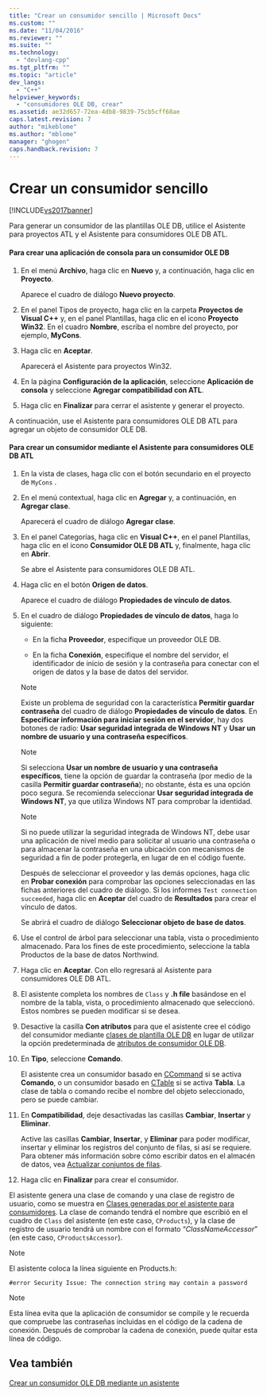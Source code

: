 ```yaml
---
title: "Crear un consumidor sencillo | Microsoft Docs"
ms.custom: ""
ms.date: "11/04/2016"
ms.reviewer: ""
ms.suite: ""
ms.technology: 
  - "devlang-cpp"
ms.tgt_pltfrm: ""
ms.topic: "article"
dev_langs: 
  - "C++"
helpviewer_keywords: 
  - "consumidores OLE DB, crear"
ms.assetid: ae32d657-72ea-4db8-9839-75cb5cff68ae
caps.latest.revision: 7
author: "mikeblome"
ms.author: "mblome"
manager: "ghogen"
caps.handback.revision: 7
---
```

# Crear un consumidor sencillo
[!INCLUDE[vs2017banner](../../assembler/inline/includes/vs2017banner.md)]

Para generar un consumidor de las plantillas OLE DB, utilice el Asistente para proyectos ATL y el Asistente para consumidores OLE DB ATL.  
  
#### Para crear una aplicación de consola para un consumidor OLE DB  
  
1.  En el menú **Archivo**, haga clic en **Nuevo** y, a continuación, haga clic en **Proyecto**.  
  
     Aparece el cuadro de diálogo **Nuevo proyecto**.  
  
2.  En el panel Tipos de proyecto, haga clic en la carpeta **Proyectos de Visual C\+\+** y, en el panel Plantillas, haga clic en el icono **Proyecto Win32**.  En el cuadro **Nombre**, escriba el nombre del proyecto, por ejemplo, **MyCons**.  
  
3.  Haga clic en **Aceptar**.  
  
     Aparecerá el Asistente para proyectos Win32.  
  
4.  En la página **Configuración de la aplicación**, seleccione **Aplicación de consola** y seleccione **Agregar compatibilidad con ATL**.  
  
5.  Haga clic en **Finalizar** para cerrar el asistente y generar el proyecto.  
  
 A continuación, use el Asistente para consumidores OLE DB ATL para agregar un objeto de consumidor OLE DB.  
  
#### Para crear un consumidor mediante el Asistente para consumidores OLE DB ATL  
  
1.  En la vista de clases, haga clic con el botón secundario en el proyecto de `MyCons` .  
  
2.  En el menú contextual, haga clic en **Agregar** y, a continuación, en **Agregar clase**.  
  
     Aparecerá el cuadro de diálogo **Agregar clase**.  
  
3.  En el panel Categorías, haga clic en **Visual C\+\+**, en el panel Plantillas, haga clic en el icono **Consumidor OLE DB ATL** y, finalmente, haga clic en **Abrir**.  
  
     Se abre el Asistente para consumidores OLE DB ATL.  
  
4.  Haga clic en el botón **Origen de datos**.  
  
     Aparece el cuadro de diálogo **Propiedades de vínculo de datos**.  
  
5.  En el cuadro de diálogo **Propiedades de vínculo de datos**, haga lo siguiente:  
  
    -   En la ficha **Proveedor**, especifique un proveedor OLE DB.  
  
    -   En la ficha **Conexión**, especifique el nombre del servidor, el identificador de inicio de sesión y la contraseña para conectar con el origen de datos y la base de datos del servidor.  
  
    > [!NOTE]
    >  Existe un problema de seguridad con la característica **Permitir guardar contraseña** del cuadro de diálogo **Propiedades de vínculo de datos**.  En **Especificar información para iniciar sesión en el servidor**, hay dos botones de radio: **Usar seguridad integrada de Windows NT** y **Usar un nombre de usuario y una contraseña específicos**.  
  
    > [!NOTE]
    >  Si selecciona **Usar un nombre de usuario y una contraseña específicos**, tiene la opción de guardar la contraseña \(por medio de la casilla **Permitir guardar contraseña**\); no obstante, ésta es una opción poco segura.  Se recomienda seleccionar **Usar seguridad integrada de Windows NT**, ya que utiliza Windows NT para comprobar la identidad.  
  
    > [!NOTE]
    >  Si no puede utilizar la seguridad integrada de Windows NT, debe usar una aplicación de nivel medio para solicitar al usuario una contraseña o para almacenar la contraseña en una ubicación con mecanismos de seguridad a fin de poder protegerla, en lugar de en el código fuente.  
  
     Después de seleccionar el proveedor y las demás opciones, haga clic en **Probar conexión** para comprobar las opciones seleccionadas en las fichas anteriores del cuadro de diálogo.  Si los informes `Test connection succeeded`, haga clic en **Aceptar** del cuadro de **Resultados** para crear el vínculo de datos.  
  
     Se abrirá el cuadro de diálogo **Seleccionar objeto de base de datos**.  
  
6.  Use el control de árbol para seleccionar una tabla, vista o procedimiento almacenado.  Para los fines de este procedimiento, seleccione la tabla Productos de la base de datos Northwind.  
  
7.  Haga clic en **Aceptar**.  Con ello regresará al Asistente para consumidores OLE DB ATL.  
  
8.  El asistente completa los nombres de `Class` y **.h file** basándose en el nombre de la tabla, vista, o procedimiento almacenado que seleccionó.  Estos nombres se pueden modificar si se desea.  
  
9. Desactive la casilla **Con atributos** para que el asistente cree el código del consumidor mediante [clases de plantilla OLE DB](../../data/oledb/ole-db-consumer-templates-reference.md) en lugar de utilizar la opción predeterminada de [atributos de consumidor OLE DB](../../windows/ole-db-consumer-attributes.md).  
  
10. En **Tipo**, seleccione **Comando**.  
  
     El asistente crea un consumidor basado en [CCommand](../../data/oledb/ccommand-class.md) si se activa **Comando**, o un consumidor basado en [CTable](../../data/oledb/ctable-class.md) si se activa **Tabla**.  La clase de tabla o comando recibe el nombre del objeto seleccionado, pero se puede cambiar.  
  
11. En **Compatibilidad**, deje desactivadas las casillas **Cambiar**, **Insertar** y **Eliminar**.  
  
     Active las casillas **Cambiar**, **Insertar**, y **Eliminar** para poder modificar, insertar y eliminar los registros del conjunto de filas, si así se requiere.  Para obtener más información sobre cómo escribir datos en el almacén de datos, vea [Actualizar conjuntos de filas](../../data/oledb/updating-rowsets.md).  
  
12. Haga clic en **Finalizar** para crear el consumidor.  
  
 El asistente genera una clase de comando y una clase de registro de usuario, como se muestra en [Clases generadas por el asistente para consumidores](../../data/oledb/consumer-wizard-generated-classes.md).  La clase de comando tendrá el nombre que escribió en el cuadro de `Class` del asistente \(en este caso, `CProducts`\), y la clase de registro de usuario tendrá un nombre con el formato “*ClassNameAccessor*” \(en este caso, `CProductsAccessor`\).  
  
> [!NOTE]
>  El asistente coloca la línea siguiente en Products.h:  
  
```  
#error Security Issue: The connection string may contain a password  
```  
  
> [!NOTE]
>  Esta línea evita que la aplicación de consumidor se compile y le recuerda que compruebe las contraseñas incluidas en el código de la cadena de conexión.  Después de comprobar la cadena de conexión, puede quitar esta línea de código.  
  
## Vea también  
 [Crear un consumidor OLE DB mediante un asistente](../../data/oledb/creating-an-ole-db-consumer-using-a-wizard.md)